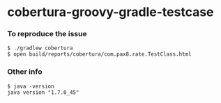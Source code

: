cobertura-groovy-gradle-testcase
================================

### To reproduce the issue

```
$ ./gradlew cobertura
$ open build/reports/cobertura/com.pax8.rate.TestClass.html
```

### Other info

```
$ java -version
java version "1.7.0_45"
```
